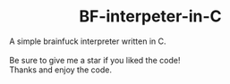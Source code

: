 <div align="center">
<h1>BF-interpeter-in-C</h1>
</div>
A simple brainfuck interpreter written in C. <br /><br />
Be sure to give me a star if you liked the code!  <br />
Thanks and enjoy the code.

